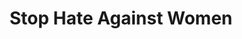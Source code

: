 ---
title: Stop Hate Against Women
ref: share01
fbCover: /frontend/img/share/fb-uno.png
layout: share
description: Lorem ipsum sit dolorem amet
---